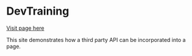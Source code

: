 # DevTraining

[Visit page here](https://gregvx.github.io/DevTraining/)

This site demonstrates how a third party API can be incorporated into a page.
